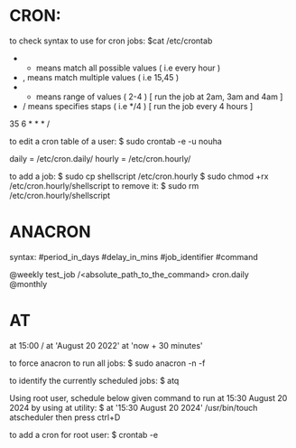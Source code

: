 # CRON:
to check syntax to use for cron jobs: $cat /etc/crontab 

* * means match all possible values ( i.e every hour ) 
* , means match multiple values ( i.e 15,45 ) 
* - means range of values ( 2-4 ) [ run the job at 2am, 3am and 4am ]
* / means specifies staps ( i.e */4 ) [ run the job every 4 hours ]

35 6 * * * /<full path to a command> 

to edit a cron table of a user:
$ sudo crontab -e -u nouha 

daily = /etc/cron.daily/
hourly = /etc/cron.hourly/ 

to add a job:
$ sudo cp shellscript /etc/cron.hourly 
$ sudo chmod +rx /etc/cron.hourly/shellscript 
to remove it:
$ sudo rm /etc/cron.hourly/shellscript 

# ANACRON
syntax:
#period_in_days   #delay_in_mins  #job_identifier   #command 

@weekly             <nb>            test_job          /<absolute_path_to_the_command> 
<nb>                                cron.daily            
@monthly 

# AT 
at 15:00 /<full path to cmd> 
at  'August 20 2022' 
at   'now + 30 minutes' 


to force anacron to run all jobs:
$ sudo anacron -n -f 

to identify the currently scheduled jobs:
$ atq 

Using root user, schedule below given command to run at 15:30 August 20 2024 by using at utility:
$ at '15:30 August 20 2024' /usr/bin/touch atscheduler 
then press ctrl+D 

to add a cron for root user:
$ crontab -e 
